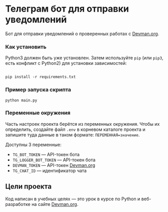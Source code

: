 # Телеграм бот для отправки уведомлений
Бот для отправки уведомлений о проверенных работах с [Devman.org](https://dvmn.org).

### Как установить

Python3 должен быть уже установлен. Затем используйте `pip` (или `pip3`, есть конфликт с Python2) для установки зависимостей:

```

pip install -r requirements.txt

```

### Пример запуска скрипта

```
python main.py 
```

### Переменные окружения

Часть настроек проекта берётся из переменных окружения. Чтобы их определить, создайте файл `.env` в корневом каталоге проекта и 
запишите туда данные в таком формате: `ПЕРЕМЕННАЯ=значение`.

Доступны 3 переменные:
- `TG_BOT_TOKEN` — API-токен бота 
- `TG_LOGGER_BOT_TOKEN` — API-токен бота
- `DEVMAN_TOKEN` — API-токен [Devman.org](https://dvmn.org)
- `TG_CHAT_ID` — идентификатор чата

## Цели проекта

Код написан в учебных целях — это урок в курсе по Python и веб-разработке на сайте [Devman.org](https://dvmn.org).